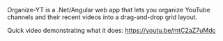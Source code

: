 Organize-YT is a .Net/Angular web app that lets you organize YouTube channels and their recent videos into a drag-and-drop grid layout.

Quick video demonstrating what it does: https://youtu.be/mtC2aZ7uMdc
